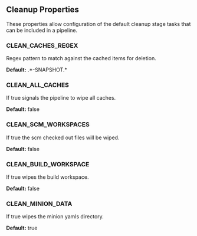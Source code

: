 ## Cleanup Properties
These properties allow configuration of the default cleanup stage tasks that can be included in a pipeline. 

### CLEAN_CACHES_REGEX
Regex pattern to match against the cached items for deletion.

**Default:** .\*-SNAPSHOT.\*

### CLEAN_ALL_CACHES
If true signals the pipeline to wipe all caches.

**Default:** false

### CLEAN_SCM_WORKSPACES
If true the scm checked out files will be wiped.

**Default:** false

### CLEAN_BUILD_WORKSPACE
If true wipes the build workspace.

**Default:** false

### CLEAN_MINION_DATA
If true wipes the minion yamls directory.

**Default:** true